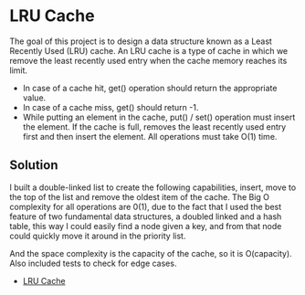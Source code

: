 # LRU Cache

The goal of this project is to design a data structure known as a Least Recently Used (LRU) cache. 
An LRU cache is a type of cache in which we remove the least recently used entry when the cache memory reaches its limit. 
- In case of a cache hit, get() operation should return the appropriate value.
- In case of a cache miss, get() should return -1.
- While putting an element in the cache, put() / set() operation must insert the element. If the cache is full, removes the least recently used entry first and then insert the element.
All operations must take O(1) time.


## Solution

I built a double-linked list to create the following capabilities, insert, move to the top of the list and 
remove the oldest item of the cache. The Big O complexity for all operations are 0(1), due 
to the fact that I used the best feature of two fundamental data structures, a doubled linked and a hash table, this 
way I could easily find a node given a key, and from that node could quickly move it around in the priority list.

And the space complexity is the capacity of the cache, so it is O(capacity). 
Also included tests to check for edge cases.

 - [LRU Cache](#Problem_1_LRU_Cache/Problem_1_LRU_Cache.py)
